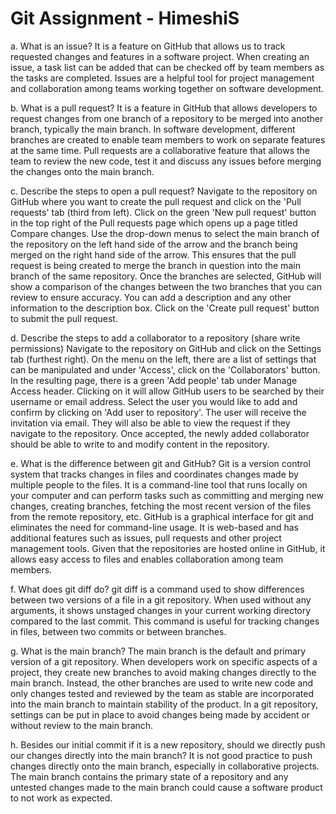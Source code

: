 # Git Assignment - HimeshiS

a. What is an issue?
It is a feature on GitHub that allows us to track requested changes and features in a software project. When creating an issue, a task list can be added that can be checked off by team members as the tasks are completed. Issues are a helpful tool for project management and collaboration among teams working together on software development.

b. What is a pull request?
It is a feature in GitHub that allows developers to request changes from one branch of a repository to be merged into another branch, typically the main branch. In software development, different branches are created to enable team members to work on separate features at the same time. Pull requests are a collaborative feature that allows the team to review the new code, test it and discuss any issues before merging the changes onto the main branch. 

c. Describe the steps to open a pull request?
Navigate to the repository on GitHub where you want to create the pull request and click on the 'Pull requests' tab (third from left). Click on the green 'New pull request' button in the top right of the Pull requests page which opens up a page titled Compare changes. Use the drop-down menus to select the main branch of the repository on the left hand side of the arrow and the branch being merged on the right hand side of the arrow. This ensures that the pull request is being created to merge the branch in question into the main branch of the same repository. Once the branches are selected, GitHub will show a comparison of the changes between the two branches that you can review to ensure accuracy. You can add a description and any other information to the description box. Click on the 'Create pull request' button to submit the pull request. 

d. Describe the steps to add a collaborator to a repository (share write permissions)
Navigate to the repository on GitHub and click on the Settings tab (furthest right). On the menu on the left, there are a list of settings that can be manipulated and under 'Access', click on the 'Collaborators' button. In the resulting page, there is a green 'Add people' tab under Manage Access header. Clicking on it will allow GitHub users to be searched by their username or email address. Select the user you would like to add and confirm by clicking on 'Add user to repository'. The user will receive the invitation via email. They will also be able to view the request if they navigate to the repository. Once accepted, the newly added collaborator should be able to write to and modify content in the repository.  

e. What is the difference between git and GitHub?
Git is a version control system that tracks changes in files and coordinates changes made by multiple people to the files. It is a command-line tool that runs locally on your computer and can perform tasks such as committing and merging new changes, creating branches, fetching the most recent version of the files from the remote repository, etc. GitHub is a graphical interface for git and eliminates the need for command-line usage. It is web-based and has additional features such as issues, pull requests and other project management tools. Given that the repositories are hosted online in GitHub, it allows easy access to files and enables collaboration among team members. 

f. What does git diff do?
git diff is a command used to show differences between two versions of a file in a git repository. When used without any arguments, it shows unstaged changes in your current working directory compared to the last commit. This command is useful for tracking changes in files, between two commits or between branches. 

g. What is the main branch?
The main branch is the default and primary version of a git repository. When developers work on specific aspects of a project, they create new branches to avoid making changes directly to the main branch. Instead, the other branches are used to write new code and only changes tested and reviewed by the team as stable are incorporated into the main branch to maintain stability of the product. In a git repository, settings can be put in place to avoid changes being made by accident or without review to the main branch. 

h. Besides our initial commit if it is a new repository, should we directly push our changes directly into the main branch?
It is not good practice to push changes directly onto the main branch, especially in collaborative projects. The main branch contains the primary state of a repository and any untested changes made to the main branch could cause a software product to not work as expected.
